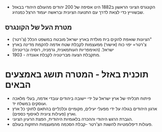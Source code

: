 * הקונגרס הציוני הראשון ב1882 הינו אסיפה של 200 יהודים מהעולם היהודי בבאזל שבשווייץ כדי לצאת לדרך עם התנועה הציונית ובראשה יעמוד הרצל כמנהיג.

## מטרת העל של הקונגרס
* הציונות שואפת להקים בית מולדת בארץ ישראל מובטח במשפט הכלל (צ'רטר)\"
* צ'רטר= יפוי כוח (אישור) ממעצמות לקבלת שטח אדמה להקמת מדינה בארץ ישראל. (האימפריות העותמאנית, גרמניה, רוסיה ובריטניה)
* 1903 - מתקבלת הצעה מבריטניה לקבלת אוגנדה.


# תוכנית באזל - המטרה תושג באמצעים הבאים
* פיתוח תכליתי של ארץ ישראל על ידי יישובה ביהודים עובדי אדמה, בעלי מלאכה ועוסקים במשלח יד.
* ארגון היהודים בגולה על ידי מפעלי יעילים, מקומיים וכלכליים בהתאם לחוקי כל ארץ וארץ (פעילות ציונית לאיסוף כספים).
* הגברת הרגש היהודי וההכרה בלאומיות היהודית, הפצת הרעיון הציוני.
* פעולות דיפלומטיות להשגת הצ’רטר⁠⁠⁠⁠⁠⁠⁠ -קבלת הסכמה מהמעצמות החזקות בעולם.